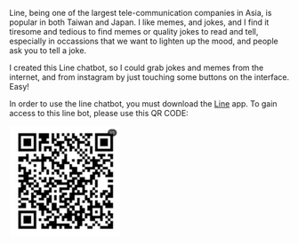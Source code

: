 Line, being one of the largest tele-communication companies in Asia, is popular
in both Taiwan and Japan. I like memes, and jokes, and I find it tiresome and 
tedious to find memes or quality jokes to read and tell, especially in occassions 
that we want to lighten up the mood, and people ask you to tell a joke. 

I created this Line chatbot, so I could grab jokes and memes from the internet,
and from instagram by just touching some buttons on the interface. Easy!

In order to use the line chatbot, you must download the [Line](https://line.me/zh-hant/)
app. To gain access to this line bot, please use this QR CODE: 

<img src="./qrcode.PNG" lt="drawing" width="200" height="200"/>


